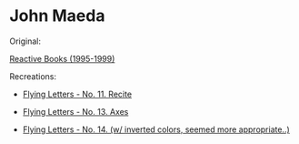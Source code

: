 # John Maeda

Original:

[Reactive Books (1995-1999)](https://vimeo.com/124707805)

Recreations:

- [Flying Letters - No. 11. Recite](flying_letters_11.mp4)

- [Flying Letters - No. 13. Axes](flying_letters_13.mp4)

- [Flying Letters - No. 14. (w/ inverted colors, seemed more appropriate..)](flying_letters_14.mp4)
